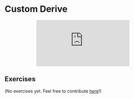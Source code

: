 # Custom Derive

<div style="display: flex; justify-content: center;">
    <iframe class="youtube-video" src="https://www.youtube.com/embed/crWfcA064is?si=XEOe-bumTQUSJ86V&amp;start=118" title="YouTube video player" frameborder="0" allow="accelerometer; autoplay; clipboard-write; encrypted-media; gyroscope; picture-in-picture; web-share" allowfullscreen></iframe>
</div>

## Exercises

(No exercises yet. Feel free to contribute <a href="https://github.com/letsgetrusty/rust-learning-guide" target="_blank">here</a>!)
